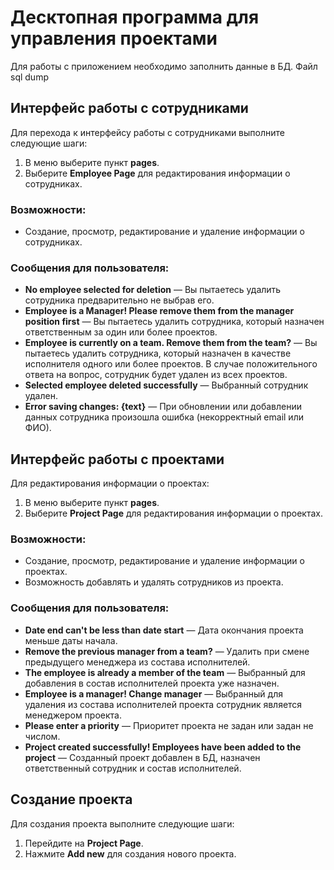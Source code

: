 # Десктопная программа для управления проектами

Для работы с приложением необходимо заполнить данные в БД. Файл sql dump

## Интерфейс работы с сотрудниками

Для перехода к интерфейсу работы с сотрудниками выполните следующие шаги:
1. В меню выберите пункт **pages**.
2. Выберите **Employee Page** для редактирования информации о сотрудниках.

### Возможности:
- Создание, просмотр, редактирование и удаление информации о сотрудниках.

### Сообщения для пользователя:
- **No employee selected for deletion** — Вы пытаетесь удалить сотрудника предварительно не выбрав его.
- **Employee is a Manager! Please remove them from the manager position first** — Вы пытаетесь удалить сотрудника, который назначен ответственным за один или более проектов.
- **Employee is currently on a team. Remove them from the team?** — Вы пытаетесь удалить сотрудника, который назначен в качестве исполнителя одного или более проектов. В случае положительного ответа на вопрос, сотрудник будет удален из всех проектов.
- **Selected employee deleted successfully** — Выбранный сотрудник удален.
- **Error saving changes: {text}** — При обновлении или добавлении данных сотрудника произошла ошибка (некорректный email или ФИО).

## Интерфейс работы с проектами

Для редактирования информации о проектах:
1. В меню выберите пункт **pages**.
2. Выберите **Project Page** для редактирования информации о проектах.

### Возможности:
- Создание, просмотр, редактирование и удаление информации о проектах.
- Возможность добавлять и удалять сотрудников из проекта.

### Сообщения для пользователя:
- **Date end can't be less than date start** — Дата окончания проекта меньше даты начала.
- **Remove the previous manager from a team?** — Удалить при смене предыдущего менеджера из состава исполнителей.
- **The employee is already a member of the team** — Выбранный для добавления в состав исполнителей проекта уже назначен.
- **Employee is a manager! Change manager** — Выбранный для удаления из состава исполнителей проекта сотрудник является менеджером проекта.
- **Please enter a priority** — Приоритет проекта не задан или задан не числом.
- **Project created successfully! Employees have been added to the project** — Созданный проект добавлен в БД, назначен ответственный сотрудник и состав исполнителей.

## Создание проекта

Для создания проекта выполните следующие шаги:
1. Перейдите на **Project Page**.
2. Нажмите **Add new** для создания нового проекта.
